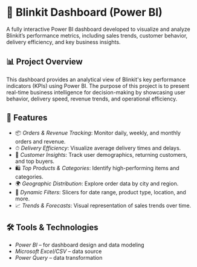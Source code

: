 # 🛒 Blinkit Dashboard (Power BI)

A fully interactive Power BI dashboard developed to visualize and analyze Blinkit’s performance metrics, including sales trends, customer behavior, delivery efficiency, and key business insights.

## 📊 Project Overview

This dashboard provides an analytical view of Blinkit's key performance indicators (KPIs) using Power BI. The purpose of this project is to present real-time business intelligence for decision-making by showcasing user behavior, delivery speed, revenue trends, and operational efficiency.

## 🚀 Features

- 📦 *Orders & Revenue Tracking*: Monitor daily, weekly, and monthly orders and revenue.
- ⏱ *Delivery Efficiency*: Visualize average delivery times and delays.
- 👥 *Customer Insights*: Track user demographics, returning customers, and top buyers.
- 🛍 *Top Products & Categories*: Identify high-performing items and categories.
- 🌍 *Geographic Distribution*: Explore order data by city and region.
- 📅 *Dynamic Filters*: Slicers for date range, product type, location, and more.
- 📈 *Trends & Forecasts*: Visual representation of sales trends over time.

## 🛠 Tools & Technologies

- *Power BI* – for dashboard design and data modeling
- *Microsoft Excel/CSV* – data source
- *Power Query* – data transformation
